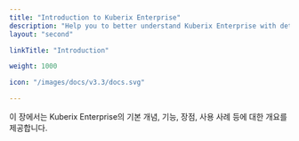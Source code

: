 ```yaml
---
title: "Introduction to Kuberix Enterprise"
description: "Help you to better understand Kuberix Enterprise with detailed graphics and contents"
layout: "second"

linkTitle: "Introduction"

weight: 1000

icon: "/images/docs/v3.3/docs.svg"

---
```


이 장에서는 Kuberix Enterprise의 기본 개념, 기능, 장점, 사용 사례 등에 대한 개요를 제공합니다.
